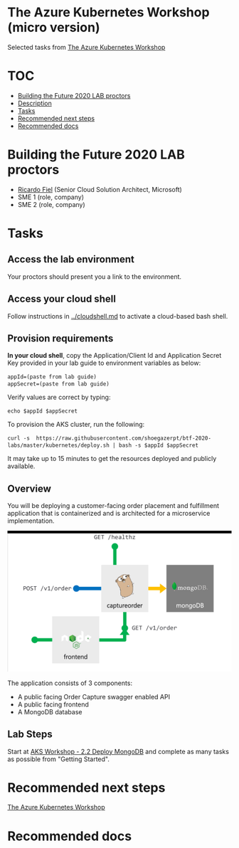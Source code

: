 # The Azure Kubernetes Workshop (micro version)

Selected tasks from [The Azure Kubernetes Workshop](https://aksworkshop.io/)


# TOC

* [Building the Future 2020 LAB proctors](#building-the-future-2020-lab-proctors)
* [Description](#description)
* [Tasks](#tasks)
* [Recommended next steps](#recommended-next-steps)
* [Recommended docs](#recommended-docs)

# Building the Future 2020 LAB proctors

* [Ricardo Fiel](https://github.com/shoegazerpt) (Senior Cloud Solution Architect, Microsoft)
* SME 1 (role, company)
* SME 2 (role, company)

# Tasks

## Access the lab environment

Your proctors should present you a link to the environment.

## Access your cloud shell

Follow instructions in [../cloudshell.md](../cloudshell.md) to activate a cloud-based bash shell.

## Provision requirements

**In your cloud shell**, copy the Application/Client Id and Application Secret Key provided in your lab guide to environment variables as below:

```
appId=(paste from lab guide)
appSecret=(paste from lab guide)
```

Verify values are correct by typing:

```
echo $appId $appSecret
```

To provision the AKS cluster, run the following:

```
curl -s  https://raw.githubusercontent.com/shoegazerpt/btf-2020-labs/master/kubernetes/deploy.sh | bash -s $appId $appSecret
```

It may take up to 15 minutes to get the resources deployed and publicly available.

## Overview

You will be deploying a customer-facing order placement and fulfillment application that is containerized and is architected for a microservice implementation.

![](2020-01-11-20-12-35.png)

The application consists of 3 components:

* A public facing Order Capture swagger enabled API
* A public facing frontend
* A MongoDB database

## Lab Steps

Start at [AKS Workshop - 2.2 Deploy MongoDB](https://aksworkshop.io/#db) and complete as many tasks as possible from "Getting Started".

# Recommended next steps

[The Azure Kubernetes Workshop](https://aksworkshop.io/)

# Recommended docs